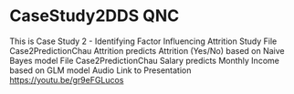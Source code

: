 # CaseStudy2DDS QNC
This is Case Study 2 - Identifying Factor Influencing Attrition Study
File Case2PredictionChau Attrition predicts Attrition (Yes/No) based on Naive Bayes model
File Case2PredictionChau Salary predicts Monthly Income based on GLM model
Audio Link to Presentation https://youtu.be/gr9eFGLucos
